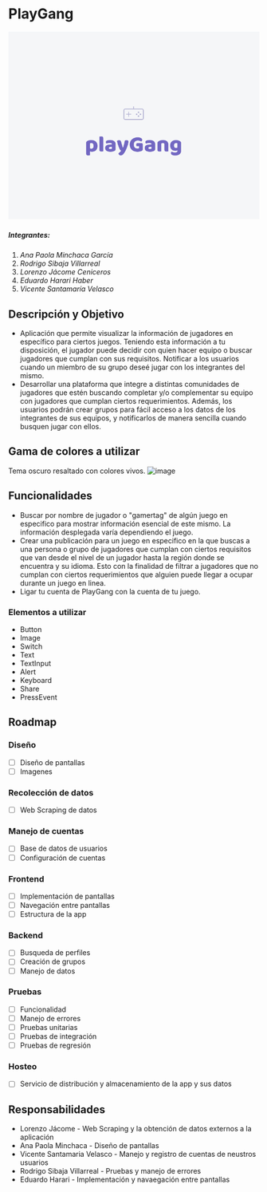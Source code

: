# PlayGang
![image](https://raw.githubusercontent.com/RodrigoSibaja/Proyecto-React-Native-6/main/playGang.png)
##### Integrantes:
1. *Ana Paola Minchaca García*
2. *Rodrigo Sibaja Villarreal*
3. *Lorenzo Jácome Ceniceros*
4. *Eduardo Harari Haber*
5. *Vicente Santamaría Velasco*
## Descripción y Objetivo
* Aplicación que permite visualizar la información de jugadores en específico para ciertos juegos. Teniendo esta información a tu disposición, el jugador puede decidir con quien hacer equipo o buscar jugadores que cumplan con sus requisitos.  Notificar a los usuarios cuando un miembro de su grupo deseé jugar con los integrantes del mismo.
* Desarrollar una plataforma que integre a distintas comunidades de jugadores que estén buscando completar y/o complementar su equipo con jugadores que cumplan ciertos requerimientos. Además, los usuarios podrán crear grupos para fácil acceso a los datos de los integrantes de sus equipos, y notificarlos de manera sencilla cuando busquen jugar con ellos.
## Gama de colores a utilizar
Tema oscuro resaltado con colores vivos.
![image](https://user-images.githubusercontent.com/42215175/109437536-dbb03b00-79ea-11eb-86cb-af09fdf52deb.png)
## Funcionalidades
* Buscar por nombre de jugador o "gamertag" de algún juego en especifico para mostrar información esencial de este mismo. La información desplegada varía dependiendo el juego. 
* Crear una publicación para un juego en especifico en la que buscas a una persona o grupo de jugadores que cumplan con ciertos requisitos que van desde el nivel de un jugador hasta la región donde se encuentra y su idioma. Esto con la finalidad de filtrar a jugadores que no cumplan con ciertos requerimientos que alguien puede llegar a ocupar durante un juego en linea. 
* Ligar tu cuenta de PlayGang con la cuenta de tu juego. 

### Elementos a utilizar
* Button
* Image 
* Switch
* Text
* TextInput
* Alert
* Keyboard
* Share
* PressEvent

## Roadmap
### Diseño
- [ ] Diseño de pantallas
- [ ] Imagenes
### Recolección de datos
- [ ] Web Scraping de datos
### Manejo de cuentas
- [ ] Base de datos de usuarios
- [ ] Configuración de cuentas
### Frontend
- [ ] Implementación de pantallas
- [ ] Navegación entre pantallas
- [ ] Estructura de la app
### Backend
- [ ] Busqueda de perfiles
- [ ] Creación de grupos
- [ ] Manejo de datos
### Pruebas
- [ ] Funcionalidad
- [ ] Manejo de errores
- [ ] Pruebas unitarias
- [ ] Pruebas de integración
- [ ] Pruebas de regresión
### Hosteo
- [ ] Servicio de distribución y almacenamiento de la app y sus datos

## Responsabilidades
* Lorenzo Jácome - Web Scraping y la obtención de datos externos a la aplicación
* Ana Paola Minchaca - Diseño de pantallas
* Vicente Santamaria Velasco - Manejo y registro de cuentas de neustros usuarios
* Rodrigo Sibaja Villarreal - Pruebas y manejo de errores
* Eduardo Harari - Implementación y navaegación entre pantallas
